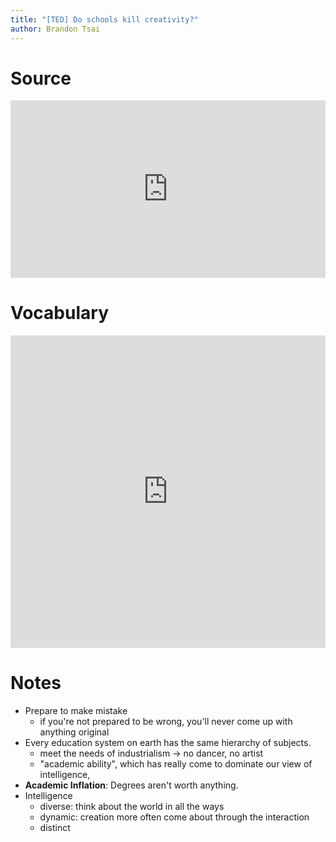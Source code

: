 ```yaml
---
title: "[TED] Do schools kill creativity?"
author: Brandon Tsai
---
```


Source
======

<div style="max-width:854px"><div style="position:relative;height:0;padding-bottom:56.25%"><iframe src="https://embed.ted.com/talks/sir_ken_robinson_do_schools_kill_creativity" width="854" height="480" style="position:absolute;left:0;top:0;width:100%;height:100%" frameborder="0" scrolling="no" allowfullscreen></iframe></div></div>

Vocabulary
========

<iframe src="https://quizlet.com/581388820/flashcards/embed?i=7u4xy&x=1jj1" height="500" width="100%" style="border:0"></iframe>

Notes
======

- Prepare to make mistake
  - if you're not prepared to be wrong, you'll never come up with anything original
- Every education system on earth has the same hierarchy of subjects.
  - meet the needs of industrialism -> no dancer, no artist
  - "academic ability", which has really come to dominate our view of intelligence,
- **Academic Inflation**: Degrees aren't worth anything.
- Intelligence
  - diverse: think about the world in all the ways
  - dynamic: creation more often come about through the interaction
  - distinct